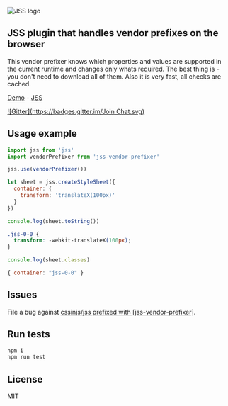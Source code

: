 ![JSS logo](https://avatars1.githubusercontent.com/u/9503099?v=3&s=60)

## JSS plugin that handles vendor prefixes on the browser

This vendor prefixer knows which properties and values are supported in the
current runtime and changes only whats required.
The best thing is - you don't need to download all of them.
Also it is very fast, all checks are cached.

[Demo](http://cssinjs.github.io/examples/index.html#plugin-jss-vendor-prefixer) -
[JSS](https://github.com/cssinjs/jss)

[![Gitter](https://badges.gitter.im/Join Chat.svg)](https://gitter.im/cssinjs/lobby)


## Usage example

```javascript
import jss from 'jss'
import vendorPrefixer from 'jss-vendor-prefixer'

jss.use(vendorPrefixer())

let sheet = jss.createStyleSheet({
  container: {
    transform: 'translateX(100px)'
  }
})
```

```javascript
console.log(sheet.toString())
```
```css
.jss-0-0 {
  transform: -webkit-translateX(100px);
}
```

```javascript
console.log(sheet.classes)
```
```javascript
{ container: "jss-0-0" }
```

## Issues

File a bug against [cssinjs/jss prefixed with \[jss-vendor-prefixer\]](https://github.com/cssinjs/jss/issues/new?title=[jss-vendor-prefixer]%20).

## Run tests

```bash
npm i
npm run test
```

## License

MIT
